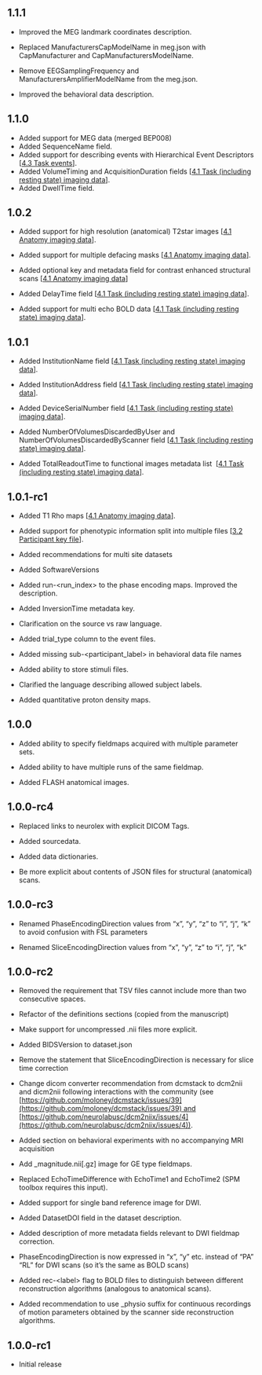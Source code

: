 ## 1.1.1

-   Improved the MEG landmark coordinates description.

-   Replaced ManufacturersCapModelName in meg.json with CapManufacturer and
CapManufacturersModelName.

-   Remove EEGSamplingFrequency and ManufacturersAmplifierModelName
from the meg.json.

-   Improved the behavioral data description.

## 1.1.0

-   Added support for MEG data (merged BEP008)
-   Added SequenceName field.
-   Added support for describing events with Hierarchical Event Descriptors [[4.3 Task events](04-modality-specific-files/03-task-events.md)].
-   Added VolumeTiming and AcquisitionDuration fields [[4.1 Task (including resting state) imaging data](04-modality-specific-files/01-magnetic-resonance-imaging-data.md#task-including-resting-state-imaging-data)].
-   Added DwellTime field.

## 1.0.2

-   Added support for high resolution (anatomical) T2star images [[4.1 Anatomy imaging data](04-modality-specific-files/01-magnetic-resonance-imaging-data.md#anatomy-imaging-data)].

-   Added support for multiple defacing masks [[4.1 Anatomy imaging data](04-modality-specific-files/01-magnetic-resonance-imaging-data.md#anatomy-imaging-data)].

-   Added optional key and metadata field for contrast enhanced structural scans
[[4.1 Anatomy imaging data](04-modality-specific-files/01-magnetic-resonance-imaging-data.md#anatomy-imaging-data)]

-   Added DelayTime field [[4.1 Task (including resting state) imaging data](04-modality-specific-files/01-magnetic-resonance-imaging-data.md#task-including-resting-state-imaging-data)].

-   Added support for multi echo BOLD data [[4.1 Task (including resting state) imaging data](04-modality-specific-files/01-magnetic-resonance-imaging-data.md#task-including-resting-state-imaging-data)].

## 1.0.1

-   Added InstitutionName field [[4.1 Task (including resting state) imaging data](04-modality-specific-files/01-magnetic-resonance-imaging-data.md#task-including-resting-state-imaging-data)].

-   Added InstitutionAddress field [[4.1 Task (including resting state) imaging data](04-modality-specific-files/01-magnetic-resonance-imaging-data.md#task-including-resting-state-imaging-data)].

-   Added DeviceSerialNumber field [[4.1 Task (including resting state) imaging data](04-modality-specific-files/01-magnetic-resonance-imaging-data.md#task-including-resting-state-imaging-data)].

-   Added NumberOfVolumesDiscardedByUser and
   NumberOfVolumesDiscardedByScanner field [[4.1 Task (including
   resting state) imaging data](04-modality-specific-files/01-magnetic-resonance-imaging-data.md#task-including-resting-state-imaging-data)].

-   Added TotalReadoutTime to functional images metadata list
    [[4.1 Task (including resting state) imaging
   data](04-modality-specific-files/01-magnetic-resonance-imaging-data.md#task-including-resting-state-imaging-data)].

## 1.0.1-rc1

-   Added T1 Rho maps [[4.1 Anatomy imaging
   data](04-modality-specific-files/01-magnetic-resonance-imaging-data.md#anatomy-imaging-data)].

-   Added support for phenotypic information split into multiple files
   [[3.2 Participant key file](03-modality-agnostic-files.md#participants-file)].

-   Added recommendations for multi site datasets

-   Added SoftwareVersions

-   Added run-&lt;run_index&gt; to the phase encoding
   maps. Improved the description.

-   Added InversionTime metadata key.

-   Clarification on the source vs raw language.

-   Added trial_type column to the event files.

-   Added missing sub-&lt;participant_label&gt; in
   behavioral data file names

-   Added ability to store stimuli files.

-   Clarified the language describing allowed subject labels.

-   Added quantitative proton density maps.

## 1.0.0

-   Added ability to specify fieldmaps acquired with multiple parameter
   sets.

-   Added ability to have multiple runs of the same fieldmap.

-   Added FLASH anatomical images.

## 1.0.0-rc4

-   Replaced links to neurolex with explicit DICOM Tags.

-   Added sourcedata.

-   Added data dictionaries.

-   Be more explicit about contents of JSON files for structural
   (anatomical) scans.

## 1.0.0-rc3

-   Renamed PhaseEncodingDirection values from “x”, “y”,
   “z” to “i”, “j”, “k” to avoid confusion with FSL parameters

-   Renamed SliceEncodingDirection values from “x”, “y”,
   “z” to “i”, “j”, “k”

## 1.0.0-rc2

-   Removed the requirement that TSV files cannot include more than two
   consecutive spaces.

-   Refactor of the definitions sections (copied from the
   manuscript)

-   Make support for uncompressed .nii files more explicit.

-   Added BIDSVersion to dataset.json

-   Remove the statement that SliceEncodingDirection is
   necessary for slice time correction

-   Change dicom converter recommendation from dcmstack to dcm2nii and
   dicm2nii following interactions with the community (see
   [https://github.com/moloney/dcmstack/issues/39](https://github.com/moloney/dcmstack/issues/39) and
   [https://github.com/neurolabusc/dcm2niix/issues/4](https://github.com/neurolabusc/dcm2niix/issues/4)).

-   Added section on behavioral experiments with no accompanying MRI
   acquisition

-   Add \_magnitude.nii\[.gz\] image for GE type
   fieldmaps.

-   Replaced EchoTimeDifference with
   EchoTime1 and EchoTime2 (SPM toolbox
   requires this input).

-   Added support for single band reference image for DWI.

-   Added DatasetDOI field in the dataset
   description.

-   Added description of more metadata fields relevant to DWI fieldmap
   correction.

-   PhaseEncodingDirection is now expressed in “x”, “y” etc. instead of “PA”
“RL” for DWI scans
(so it’s the same as BOLD scans)

-   Added rec-&lt;label&gt; flag to BOLD files to
   distinguish
   between different reconstruction algorithms
   (analogous to anatomical scans).

-   Added recommendation to use \_physio suffix for continuous recordings
of motion
parameters obtained by
the scanner side reconstruction algorithms.

## 1.0.0-rc1

-   Initial release
